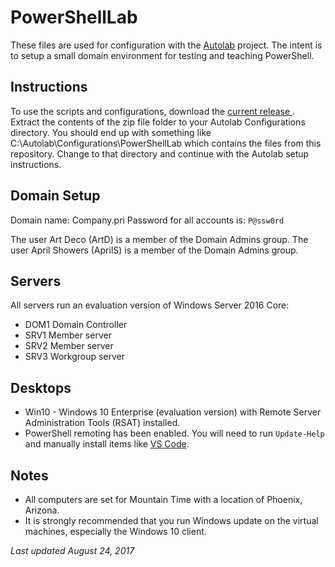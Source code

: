 # PowerShellLab #

These files are used for configuration with the [Autolab](https://github.com/theJasonHelmick/PS-AutoLab-Env) project. The intent is to setup a small domain environment for testing and teaching PowerShell. 

## Instructions
To use the scripts and configurations, download the [current release ](https://github.com/jdhitsolutions/PowerShellLab/archive/0.9.1.zip). Extract the contents of the zip file folder to your Autolab Configurations directory. You should end up with something like C:\Autolab\Configurations\PowerShellLab which contains the files from this repository. Change to that directory and continue with the Autolab setup instructions.

## Domain Setup
Domain name: Company.pri
Password for all accounts is: `P@ssw0rd`

The user Art Deco (ArtD) is a member of the Domain Admins group.
The user April Showers (AprilS) is a member of the Domain Admins group.

## Servers
All servers run an evaluation version of Windows Server 2016 Core:

- DOM1 Domain Controller
- SRV1 Member server
- SRV2 Member server
- SRV3 Workgroup server

## Desktops
- Win10 - Windows 10 Enterprise (evaluation version) with Remote Server Administration Tools (RSAT) installed. 
- PowerShell remoting has been enabled. You will need to run `Update-Help` and manually install items like [VS Code](https://code.visualstudio.com/Download).

## Notes
- All computers are set for Mountain Time with a location of Phoenix, Arizona.
- It is strongly recommended that you run Windows update on the virtual machines, especially the Windows 10 client.

*Last updated August 24, 2017*
